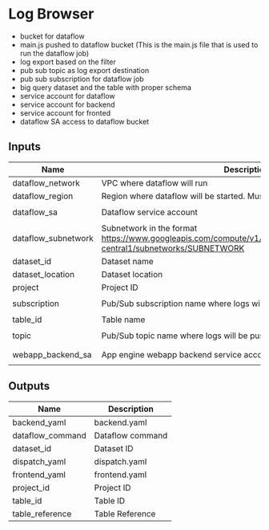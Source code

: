 # Log Browser
* bucket for dataflow
* main.js pushed to dataflow bucket (This is the main.js file that is used to run the dataflow job)
* log export based on the filter
* pub sub topic as log export destination
* pub sub subscription for dataflow job
* big query dataset and the table with proper schema
* service account for dataflow
* service account for backend
* service account for fronted
* dataflow SA access to dataflow bucket

## Inputs

| Name | Description | Type | Default | Required |
|------|-------------|------|---------|:-----:|
| dataflow\_network | VPC where dataflow will run | `string` | n/a | yes |
| dataflow\_region | Region where dataflow will be started. Must match the subnetwork region | `string` | n/a | yes |
| dataflow\_sa | Dataflow service account | `string` | `"dataflow-log-to-bq-sa"` | no |
| dataflow\_subnetwork | Subnetwork in the format https://www.googleapis.com/compute/v1/projects/PROJECT_ID/regions/us-central1/subnetworks/SUBNETWORK | `string` | n/a | yes |
| dataset\_id | Dataset name | `string` | `"cloud_build_logs"` | no |
| dataset\_location | Dataset location | `string` | `"US"` | no |
| project | Project ID | `string` | n/a | yes |
| subscription | Pub/Sub subscription name where logs will be pushed | `string` | `"cloud-build-log-sub"` | no |
| table\_id | Table name | `string` | `"logs"` | no |
| topic | Pub/Sub topic name where logs will be pushed | `string` | `"cloud-build-log-topic"` | no |
| webapp\_backend\_sa | App engine webapp backend service account | `string` | `"web-app-backend-sa"` | no |

## Outputs

| Name | Description |
|------|-------------|
| backend\_yaml | backend.yaml |
| dataflow\_command | Dataflow command |
| dataset\_id | Dataset ID |
| dispatch\_yaml | dispatch.yaml |
| frontend\_yaml | frontend.yaml |
| project\_id | Project ID |
| table\_id | Table ID |
| table\_reference | Table Reference |